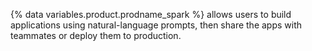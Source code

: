 {% data variables.product.prodname_spark %} allows users to build applications using natural-language prompts, then share the apps with teammates or deploy them to production.
